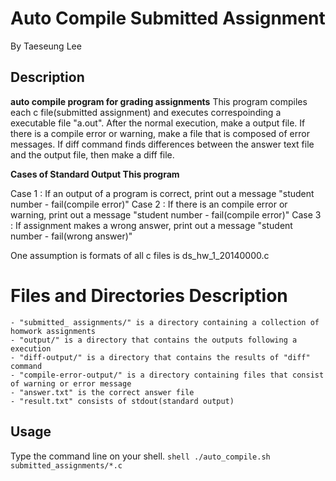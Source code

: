 # Auto Compile Submitted Assignment
By Taeseung Lee
  
## Description
**auto compile program for grading assignments** 
This program compiles each c file(submitted assignment) and executes correspoinding a executable file "a.out". After the normal execution, make a output file.
If there is a compile error or warning, make a file that is composed of error messages.
If diff command finds differences between the answer text file and the output file, then make a diff file.

**Cases of Standard Output This program**

Case 1 : If an output of a program is correct, print out a message "student number - fail(compile error)"
Case 2 : If there is an compile error or warning, print out a message "student number - fail(compile error)"
Case 3 : If assignment makes a wrong answer, print out a message "student number - fail(wrong answer)"

One assumption is formats of all c files is ds_hw_1_20140000.c

# Files and Directories Description
	- "submitted_ assignments/" is a directory containing a collection of homwork assignments
	- "output/" is a directory that contains the outputs following a execution
	- "diff-output/" is a directory that contains the results of "diff" command
	- "compile-error-output/" is a directory containing files that consist of warning or error message
	- "answer.txt" is the correct answer file
	- "result.txt" consists of stdout(standard output)

## Usage

Type the command line on your shell.
``shell
	./auto_compile.sh submitted_assignments/*.c
``
